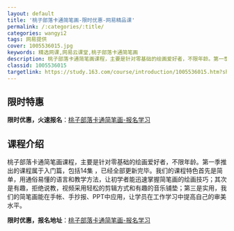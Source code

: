 ```yaml
---
layout: default
title: '桃子部落卡通简笔画-限时优惠-网易精品课'
permalink: /:categories/:title/
categories: wangyi2
tags: 网易提供
cover: 1005536015.jpg
keywords: 精选网课,网易云课堂,桃子部落卡通简笔画
description: 桃子部落卡通简笔画课程，主要是针对零基础的绘画爱好者，不限年龄。第一季推出的课程属于入门篇，包括14集，已经全部更新完毕
classid: 1005536015
targetlink: https://study.163.com/course/introduction/1005536015.htm?share=1&shareId=1025206652&utm_campaign=share&utm_medium=iphoneShare&utm_source=&utm_u=1025206652
---
```


## 限时特惠

**限时优惠，火速报名**：[桃子部落卡通简笔画-报名学习](https://study.163.com/course/introduction/1005536015.htm?share=1&shareId=1025206652&utm_campaign=share&utm_medium=iphoneShare&utm_source=&utm_u=1025206652)

## 课程介绍

桃子部落卡通简笔画课程，主要是针对零基础的绘画爱好者，不限年龄。第一季推出的课程属于入门篇，包括14集 ，已经全部更新完毕。我们的课程特色首先是简单，用通俗易懂的语言和教学方法，让初学者能迅速掌握简笔画的绘画技巧；其次是有趣，拒绝说教，视频采用轻松的剪辑方式和有趣的音乐铺垫；第三是实用，我们的简笔画能在手帐、手抄报、PPT中应用，让学员在工作学习中提高自己的审美水平。

**限时优惠，报名地址**：[桃子部落卡通简笔画-报名学习](https://study.163.com/course/introduction/1005536015.htm?share=1&shareId=1025206652&utm_campaign=share&utm_medium=iphoneShare&utm_source=&utm_u=1025206652)

